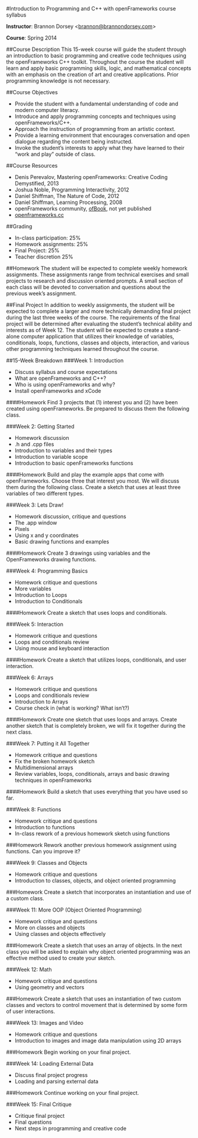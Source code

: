 #Introduction to Programming and C++ with openFrameworks course syllabus__Instructor__: Brannon Dorsey <<brannon@brannondorsey.com>>__Course__: Spring 2014##Course DescriptionThis 15-week course will guide the student through an introduction to basic programming and creative code techniques using the openFrameworks C++ toolkit. Throughout the course the student will learn and apply basic programming skills, logic, and mathematical concepts with an emphasis on the creation of art and creative applications. Prior programming knowledge is not necessary. ##Course Objectives- Provide the student with a fundamental understanding of code and modern computer literacy.- Introduce and apply programming concepts and techniques using openFrameworks/C++.- Approach the instruction of programming from an artistic context.- Provide a learning environment that encourages conversation and open dialogue regarding the content being instructed.- Invoke the student’s interests to apply what they have learned to their “work and play” outside of class. ##Course Resources- Denis Perevalov, Mastering openFrameworks: Creative Coding Demystified, 2013- Joshua Noble, Programming Interactivity, 2012- Daniel Shiffman, The Nature of Code, 2012- Daniel Shiffman, Learning Processing, 2008
- openFrameworks community, [ofBook](https://github.com/openframeworks/ofBook/), not yet published- [openframeworks.cc](http://openframeworks.cc)##Grading- In-class participation:  25%- Homework assignments: 25%- Final Project: 25%- Teacher discretion 25%##Homework The student will be expected to complete weekly homework assignments. These assignments range from technical exercises and small projects to research and discussion oriented prompts. A small section of each class will be devoted to conversation and questions about the previous week’s assignment.##Final ProjectIn addition to weekly assignments, the student will be expected to complete a larger and more technically demanding final project during the last three weeks of the course. The requirements of the final project will be determined after evaluating the student’s technical ability and interests as of Week 12. The student will be expected to create a stand-alone computer application that utilizes their knowledge of variables, conditionals, loops, functions, classes and objects, interaction, and various other programming techniques learned throughout the course.##15-Week Breakdown###Week 1: Introduction- Discuss syllabus and course expectations- What are openFrameworks and C++?- Who is using openFrameworks and why?- Install openFrameworks and xCode####HomeworkFind 3 projects that (1) interest you and (2) have been created using openFrameworks. Be prepared to discuss them the following class.###Week 2: Getting Started- Homework discussion- .h and .cpp files- Introduction to variables and their types- Introduction to variable scope- Introduction to basic openFrameworks functions####HomeworkBuild and play the example apps that come with openFrameworks. Choose three that interest you most. We will discuss them during the following class. Create a sketch that uses at least three variables of two different types. ###Week 3: Lets Draw!- Homework discussion, critique and questions- The .app window- Pixels- Using x and y coordinates- Basic drawing functions and examples####HomeworkCreate 3 drawings using variables and the OpenFrameworks drawing functions.###Week 4: Programming Basics- Homework critique and questions- More variables- Introduction to Loops- Introduction to Conditionals####HomeworkCreate a sketch that uses loops and conditionals.###Week 5: Interaction- Homework critique and questions- Loops and conditionals review- Using mouse and keyboard interaction####HomeworkCreate a sketch that utilizes loops, conditionals, and user interaction.###Week 6: Arrays- Homework critique and questions- Loops and conditionals review- Introduction to Arrays- Course check in (what is working? What isn’t?)####HomeworkCreate one sketch that uses loops and arrays. Create another sketch that is completely broken, we will fix it together during the next class.###Week 7: Putting it All Together- Homework critique and questions- Fix the broken homework sketch- Multidimensional arrays - Review variables, loops, conditionals, arrays and basic drawing techniques in openFrameworks####HomeworkBuild a sketch that uses everything that you have used so far.###Week 8: Functions- Homework critique and questions- Introduction to functions- In-class rework of a previous homework sketch using functions###HomeworkRework another previous homework assignment using functions. Can you improve it?###Week 9: Classes and Objects- Homework critique and questions- Introduction to classes, objects, and object oriented programming###HomeworkCreate a sketch that incorporates an instantiation and use of a custom class.###Week 11: More OOP (Object Oriented Programming)- Homework critique and questions- More on classes and objects- Using classes and objects effectively###HomeworkCreate a sketch that uses an array of objects. In the next class you will be asked to explain why object oriented programming was an effective method used to create your sketch.###Week 12: Math- Homework critique and questions- Using geometry and vectors###HomeworkCreate a sketch that uses an instantiation of two custom classes and vectors to control movement that is determined by some form of user interactions.###Week 13: Images and Video- Homework critique and questions- Introduction to images and image data manipulation using 2D arrays###HomeworkBegin working on your final project.###Week 14: Loading External Data- Discuss final project progress- Loading and parsing external data###HomeworkContinue working on your final project.###Week 15: Final Critique- Critique final project- Final questions- Next steps in programming and creative code